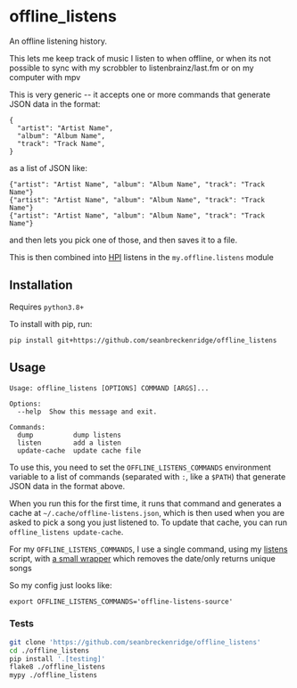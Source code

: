 # offline_listens

An offline listening history.

This lets me keep track of music I listen to when offline, or when its not possible to sync with my scrobbler to listenbrainz/last.fm or on my computer with mpv

This is very generic -- it accepts one or more commands that generate JSON data in the format:

```
{
  "artist": "Artist Name",
  "album": "Album Name",
  "track": "Track Name",
}
```

as a list of JSON like:

```
{"artist": "Artist Name", "album": "Album Name", "track": "Track Name"}
{"artist": "Artist Name", "album": "Album Name", "track": "Track Name"}
{"artist": "Artist Name", "album": "Album Name", "track": "Track Name"}
```

and then lets you pick one of those, and then saves it to a file.

This is then combined into [HPI](https://github.com/seanbreckenridge/HPI) listens in the `my.offline.listens` module

## Installation

Requires `python3.8+`

To install with pip, run:

```
pip install git+https://github.com/seanbreckenridge/offline_listens
```

## Usage

```
Usage: offline_listens [OPTIONS] COMMAND [ARGS]...

Options:
  --help  Show this message and exit.

Commands:
  dump          dump listens
  listen        add a listen
  update-cache  update cache file
```

To use this, you need to set the `OFFLINE_LISTENS_COMMANDS` environment variable to a list of commands (separated with `:`, like a `$PATH`) that generate JSON data in the format above.

When you run this for the first time, it runs that command and generates a cache at `~/.cache/offline-listens.json`, which is then used when you are asked to pick a song you just listened to. To update that cache, you can run `offline_listens update-cache`.

For my `OFFLINE_LISTENS_COMMANDS`, I use a single command, using my [listens](https://github.com/seanbreckenridge/HPI-personal/blob/master/scripts/listens) script, with [a small wrapper](https://github.com/seanbreckenridge/HPI-personal/blob/master/scripts/offline-listens-source) which removes the date/only returns unique songs

So my config just looks like:

```
export OFFLINE_LISTENS_COMMANDS='offline-listens-source'
```

### Tests

```bash
git clone 'https://github.com/seanbreckenridge/offline_listens'
cd ./offline_listens
pip install '.[testing]'
flake8 ./offline_listens
mypy ./offline_listens
```

